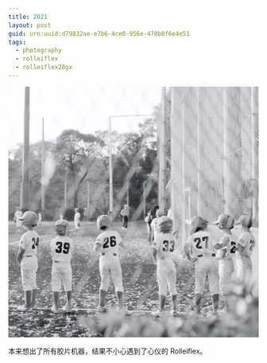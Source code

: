 ```yaml
---
title: 2021
layout: post
guid: urn:uuid:d79832ae-e7b6-4ce0-956e-470b8f6e4e51
tags:
  - photography
  - rolleiflex
  - rolleiflex28gx
---
```


![baseball](/media/files/2021/12/22/baseball.jpg)

本来想出了所有胶片机器，结果不小心遇到了心仪的 Rolleiflex。
